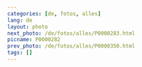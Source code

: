 ```yaml
---
categories: [de, fotos, alles]
lang: de
layout: photo
next_photo: /de/fotos/alles/P0000283.html
picname: P0000282
prev_photo: /de/fotos/alles/P0000350.html
tags: []
---
```

